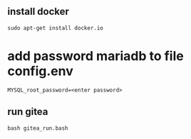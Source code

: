 ## install docker 
```
sudo apt-get install docker.io
```
# add password mariadb to file config.env
```
MYSQL_root_password=<enter password>
```
## run gitea 
```
bash gitea_run.bash
```
